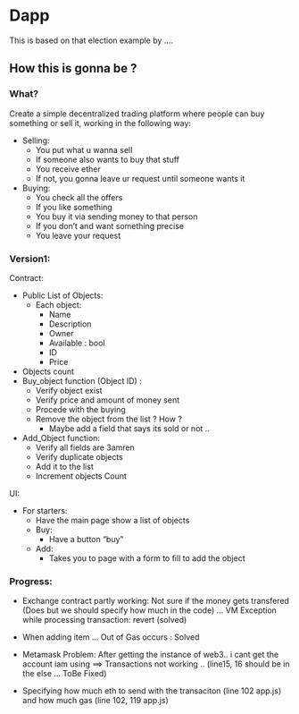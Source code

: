 # Dapp
This is based on that election example by ....
## How this is gonna be ?

### What?
Create a simple decentralized trading platform where people can buy something or sell it, working in the following way:
- Selling:
    - You put what u wanna sell
    - If someone also wants to buy that stuff
    - You receive ether 
    - If not, you gonna leave ur request until someone wants it
- Buying:
    - You check all the offers
    - If you like something
    - You buy it via sending money to that person
    - If you don’t and want something precise
    - You leave your request

### Version1:

Contract:
- Public List of Objects:
    - Each object:
        - Name
        - Description
        - Owner
        - Available : bool
        - ID
        - Price
- Objects count
- Buy_object function (Object ID) :
    - Verify object exist
    - Verify price and amount of money sent
    - Procede with the buying
    - Remove the object from the list  ? How ? 
		- Maybe add a field that says its sold or not ..
- Add_Object function:
    - Verify all fields are 3amren
    - Verify duplicate objects 
    - Add it to the list
    - Increment objects Count

UI:
- For starters:
    - Have the main page show a list of objects
    - Buy:
        - Have a button “buy”
    - Add:
        - Takes you to page with a form to fill to add the object

### Progress:
- Exchange contract partly working: Not sure if the money gets transfered (Does but we should specify how much in the code) ... VM Exception while processing transaction: revert (solved)

- When adding item ... Out of Gas occurs : Solved

- Metamask Problem: After getting the instance of web3.. i cant get the account iam using ==> Transactions not working .. (line15, 16 should be in the else ... ToBe Fixed)

- Specifying how much eth to send with the transaciton (line 102 app.js) and how much gas (line 102, 119 app.js)
